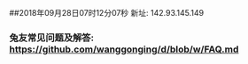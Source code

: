 ##2018年09月28日07时12分07秒 新址: 142.93.145.149
### 兔友常见问题及解答: https://github.com/wanggonging/d/blob/w/FAQ.md
